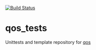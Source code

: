[![Build Status](https://travis-ci.org/lilvinz/qos_tests.svg?branch=master-3.x)](https://travis-ci.org/lilvinz/qos_tests)
# qos_tests
Unittests and template repository for [qos](https://github.com/lilvinz/qos)
